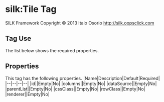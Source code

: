 # silk:Tile Tag
SILK Framework
Copyright © 2013 Italo Osorio
http://silk.oopsclick.com


## Tag Use
The list below shows the required properties.

## Properties
This tag has the following properties.
|Name|Description|Default|Required|
|--|--|--|--|
|id||Empty|No|
|columns||Empty|No|
|dataSource||Empty|No|
|parentList||Empty|No|
|cssClass||Empty|No|
|rowClass||Empty|No|
|renderer||Empty|No|

